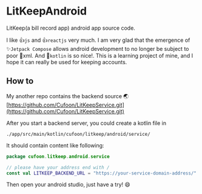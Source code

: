 # LitKeepAndroid

LitKeep(a bill record app) android app source code.

I like 👍`js` and 👍`reactjs` very much. I am very glad that the emergence of ✨`Jetpack Compose` allows android
development to no longer be subject to poor 👿xml. And 🍦`kotlin` is so nice!. This is a learning project of mine, and I hope it
can really be used for keeping accounts.

## How to

My another repo contains the backend source 🌏[https://github.com/Cufoon/LitKeepService.git](https://github.com/Cufoon/LitKeepService.git)

After you start a backend server, you could create a kotlin file in

```text
./app/src/main/kotlin/cufoon/litkeep/android/service/
```

It should contain content like following:

```kotlin
package cufoon.litkeep.android.service

// please have your address end with /
const val LITKEEP_BACKEND_URL = "https://your-service-domain-address/"
```

Then open your android studio, just have a try! 😄
